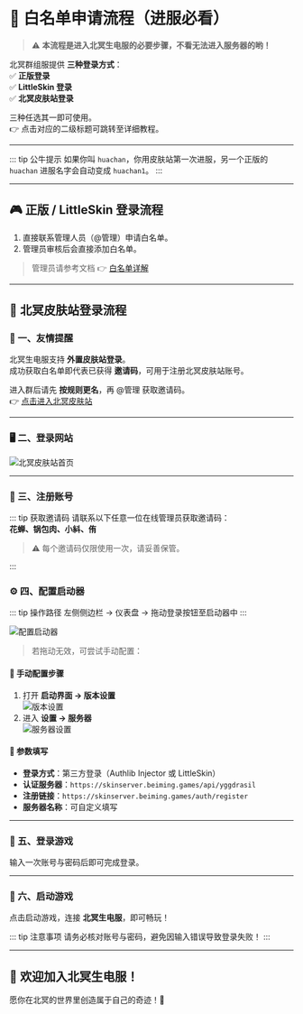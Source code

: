 # 🌊 **白名单申请流程（进服必看）**

> ⚠️ **本流程是进入北冥生电服的必要步骤，不看无法进入服务器的哟！**

北冥群组服提供 **三种登录方式**：  
✅ **正版登录**  
✅ **LittleSkin 登录**  
✅ **北冥皮肤站登录**  

三种任选其一即可使用。  
👉 点击对应的二级标题可跳转至详细教程。

---

::: tip 公牛提示
如果你叫 `huachan`，你用皮肤站第一次进服，另一个正版的 `huachan` 进服名字会自动变成 `huachan1`。
:::

---

## 🎮 **正版 / LittleSkin 登录流程**

1. 直接联系管理人员（@管理）申请白名单。  
2. 管理员审核后会直接添加白名单。  

> 管理员请参考文档 👉 [白名单详解](/2-生电群组服/2.4-玩家文档/2.432-白名单详解)

---

## 🧢 **北冥皮肤站登录流程**

### 🌈 一、友情提醒

北冥生电服支持 **外置皮肤站登录**。  
成功获取白名单即代表已获得 **邀请码**，可用于注册北冥皮肤站账号。  

进入群后请先 **按规则更名**，再 @管理 获取邀请码。  
👉 [点击进入北冥皮肤站](https://skinserver.beiming.games/)

---

### 🖥️ 二、登录网站

![北冥皮肤站首页](https://bu.dusays.com/2025/09/28/68d950b8bf9fa.webp)

---

### 🧾 三、注册账号

::: tip 获取邀请码
请联系以下任意一位在线管理员获取邀请码：  
**花蝉、锅包肉、小紏、侑**

> ⚠️ 每个邀请码仅限使用一次，请妥善保管。

:::

### ⚙️ 四、配置启动器

::: tip 操作路径
左侧侧边栏 → 仪表盘 → 拖动登录按钮至启动器中
:::

![配置启动器](https://bu.dusays.com/2025/10/02/68de74cadd519.webp)

> 若拖动无效，可尝试手动配置：

#### 🧩 手动配置步骤

1. 打开 **启动界面 → 版本设置**  
   ![版本设置](https://bu.dusays.com/2025/10/02/68de74cadd519.webp)
2. 进入 **设置 → 服务器**  
   ![服务器设置](https://bu.dusays.com/2025/10/02/68de74ee80350.webp)

#### 🔗 参数填写

- **登录方式**：第三方登录（Authlib Injector 或 LittleSkin）  
- **认证服务器**：`https://skinserver.beiming.games/api/yggdrasil`  
- **注册链接**：`https://skinserver.beiming.games/auth/register`  
- **服务器名称**：可自定义填写  

---

### 🔑 五、登录游戏

输入一次账号与密码后即可完成登录。

---

### 🚀 六、启动游戏

点击启动游戏，连接 **北冥生电服**，即可畅玩！

::: tip 注意事项
请务必核对账号与密码，避免因输入错误导致登录失败！
:::

---

## 🎉 **欢迎加入北冥生电服！**

愿你在北冥的世界里创造属于自己的奇迹！🌈